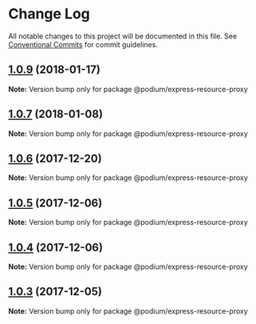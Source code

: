 # Change Log

All notable changes to this project will be documented in this file. See
[Conventional Commits](https://conventionalcommits.org) for commit guidelines.

<a name="1.0.9"></a>

## [1.0.9](https://github.schibsted.io/finn/podium/compare/@podium/express-resource-proxy@1.0.8...@podium/express-resource-proxy@1.0.9) (2018-01-17)

**Note:** Version bump only for package @podium/express-resource-proxy

<a name="1.0.7"></a>

## [1.0.7](https://github.schibsted.io/finn/podium/compare/@podium/express-resource-proxy@1.0.6...@podium/express-resource-proxy@1.0.7) (2018-01-08)

**Note:** Version bump only for package @podium/express-resource-proxy

<a name="1.0.6"></a>

## [1.0.6](https://github.schibsted.io/finn/podium/compare/@podium/express-resource-proxy@1.0.5...@podium/express-resource-proxy@1.0.6) (2017-12-20)

**Note:** Version bump only for package @podium/express-resource-proxy

<a name="1.0.5"></a>

## [1.0.5](https://github.schibsted.io/finn/podium/compare/@podium/express-resource-proxy@1.0.4...@podium/express-resource-proxy@1.0.5) (2017-12-06)

**Note:** Version bump only for package @podium/express-resource-proxy

<a name="1.0.4"></a>

## [1.0.4](https://github.schibsted.io/finn/podium/compare/@podium/express-resource-proxy@1.0.3...@podium/express-resource-proxy@1.0.4) (2017-12-06)

**Note:** Version bump only for package @podium/express-resource-proxy

<a name="1.0.3"></a>

## [1.0.3](https://github.schibsted.io/finn/podium/compare/@podium/express-resource-proxy@1.0.2...@podium/express-resource-proxy@1.0.3) (2017-12-05)

**Note:** Version bump only for package @podium/express-resource-proxy
